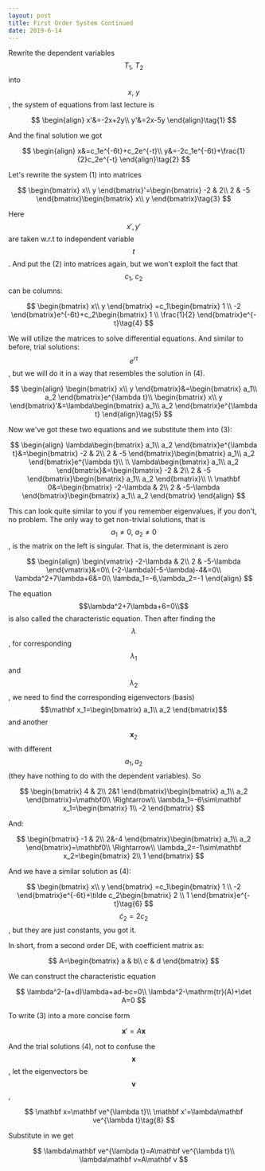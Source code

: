 ```yaml
---
layout: post
title: First Order System Continued
date: 2019-6-14
---
```


Rewrite the dependent variables $$T_1,\: T_2$$ into $$x,\: y$$, the system of equations from last lecture is

$$
\begin{align}
x'&=-2x+2y\\
y'&=2x-5y
\end{align}\tag{1}
$$

And the final solution we got

$$
\begin{align}
x&=c_1e^{-6t}+c_2e^{-t}\\
y&=-2c_1e^{-6t}+\frac{1}{2}c_2e^{-t}
\end{align}\tag{2}
$$

Let's rewrite the system (1) into matrices

$$
\begin{bmatrix}
x\\
y 
\end{bmatrix}'=\begin{bmatrix}
-2 & 2\\
2 & -5
\end{bmatrix}\begin{bmatrix}
x\\
y 
\end{bmatrix}\tag{3}
$$

Here $$x',y'$$ are taken w.r.t to independent variable $$t$$. And put the (2) into matrices again, but we won't exploit the fact that $$c_1,\: c_2$$ can be columns:

$$
\begin{bmatrix}
x\\
y
\end{bmatrix} =c_1\begin{bmatrix}
1 \\
-2
\end{bmatrix}e^{-6t}+c_2\begin{bmatrix}
 1 \\
 \frac{1}{2} 
\end{bmatrix}e^{-t}\tag{4}
$$

We will utilize the matrices to solve differential equations. And similar to before, trial solutions: $$e^{rt}$$, but we will do it in a way that resembles the solution in (4). 

$$
\begin{align}
\begin{bmatrix}
 x\\
 y
\end{bmatrix}&=\begin{bmatrix}
 a_1\\
 a_2
\end{bmatrix}e^{\lambda t}\\
\begin{bmatrix}
 x\\
 y
\end{bmatrix}'&=\lambda\begin{bmatrix}
 a_1\\
 a_2
\end{bmatrix}e^{\lambda t}
\end{align}\tag{5}
$$

Now we've got these two equations and we substitute them into (3):

$$
\begin{align}
\lambda\begin{bmatrix}
 a_1\\
 a_2
\end{bmatrix}e^{\lambda t}&=\begin{bmatrix}
-2 & 2\\
2 & -5
\end{bmatrix}\begin{bmatrix}
 a_1\\
 a_2
\end{bmatrix}e^{\lambda t}\\
\\
\lambda\begin{bmatrix}
 a_1\\
 a_2
\end{bmatrix}&=\begin{bmatrix}
-2 & 2\\
2 & -5
\end{bmatrix}\begin{bmatrix}
 a_1\\
 a_2
\end{bmatrix}\\
\\
\mathbf 0&=\begin{bmatrix}
-2-\lambda & 2\\
2 & -5-\lambda
\end{bmatrix}\begin{bmatrix}
 a_1\\
 a_2
\end{bmatrix}
\end{align}
$$

This can look quite similar to you if you remember eigenvalues, if you don't, no problem. The only way to get non-trivial solutions, that is $$a_1\neq 0,\:a_2\neq0$$, is the matrix on the left is singular. That is, the determinant is zero

$$
\begin{align}
\begin{vmatrix}
-2-\lambda & 2\\
2 & -5-\lambda
\end{vmatrix}&=0\\
(-2-\lambda)(-5-\lambda)-4&=0\\
\lambda^2+7\lambda+6&=0\\
\lambda_1=-6,\lambda_2=-1
\end{align}
$$

The equation $$\lambda^2+7\lambda+6=0\\$$ is also called the characteristic equation. Then after finding the $$\lambda$$, for corresponding $$\lambda_1$$ and $$\lambda_2$$, we need to find the corresponding eigenvectors (basis) $$\mathbf x_1=\begin{bmatrix}
 a_1\\
 a_2
\end{bmatrix}$$ and another $$\mathbf x_2$$ with different $$a_1,a_2$$ (they have nothing to do with the dependent variables). So

$$
\begin{bmatrix}
4 & 2\\
2&1
\end{bmatrix}\begin{bmatrix}
 a_1\\
 a_2
\end{bmatrix}=\mathbf0\\
\Rightarrow\\
\lambda_1=-6\sim\mathbf x_1=\begin{bmatrix}
1\\
-2
\end{bmatrix}
$$

And:

$$
\begin{bmatrix}
-1 & 2\\
2&-4
\end{bmatrix}\begin{bmatrix}
 a_1\\
 a_2
\end{bmatrix}=\mathbf0\\
\Rightarrow\\
\lambda_2=-1\sim\mathbf x_2=\begin{bmatrix}
2\\
1
\end{bmatrix}
$$

And we have a similar solution as (4):

$$
\begin{bmatrix}
x\\
y
\end{bmatrix} =c_1\begin{bmatrix}
1 \\
-2
\end{bmatrix}e^{-6t}+\tilde c_2\begin{bmatrix}
 2 \\
 1
\end{bmatrix}e^{-t}\tag{6}
$$
 $$\tilde c_2=2c_2$$ , but they are just constants, you got it.

In short, from a second order DE, with coefficient matrix as:

$$
A=\begin{bmatrix}
a & b\\
c & d
\end{bmatrix}
$$

We can construct the characteristic equation

$$
\lambda^2-(a+d)\lambda+ad-bc=0\\
\lambda^2-\mathrm{tr}(A)+\det A=0
$$

To write (3) into a more concise form

$$
\mathbf x'=A\mathbf x\tag{7}
$$

And the trial solutions (4), not to confuse the $$\mathbf x$$, let the eigenvectors be $$\mathbf v$$, 

$$
\mathbf x=\mathbf ve^{\lambda t}\\
\mathbf x'=\lambda\mathbf ve^{\lambda t}\tag{8}
$$

Substitute in we get

$$
\lambda\mathbf ve^{\lambda t}=A\mathbf ve^{\lambda t}\\
\lambda\mathbf v=A\mathbf v
$$
